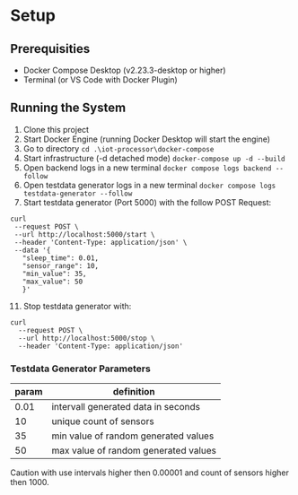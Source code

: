 # Setup
## Prerequisities
- Docker Compose Desktop (v2.23.3-desktop or higher)
- Terminal (or VS Code with Docker Plugin)

## Running the System
1. Clone this project
2. Start Docker Engine (running Docker Desktop will start the engine)
3. Go to directory ```cd .\iot-processor\docker-compose```
4. Start infrastructure (-d detached mode) ```docker-compose up -d --build``` 
5. Open backend logs in a new terminal ```docker compose logs backend --follow```
6. Open testdata generator logs in a new terminal ```docker compose logs testdata-generator --follow```
9. Start testdata generator (Port 5000) with the follow POST Request:
 ``` 
 curl
  --request POST \
  --url http://localhost:5000/start \
  --header 'Content-Type: application/json' \
  --data '{
    "sleep_time": 0.01,
    "sensor_range": 10,
    "min_value": 35,
    "max_value": 50
    }' 
  ```

11. Stop testdata generator with:
``` 
curl 
  --request POST \
  --url http://localhost:5000/stop \
  --header 'Content-Type: application/json'
  ```

### Testdata Generator Parameters
| param  |  definition  |
|---|---|
| 0.01  | intervall generated data in seconds  |
|  10 | unique count of sensors  |
| 35 | min value of random generated values  |
|  50   | max value of random generated values  |

Caution with use intervals higher then 0.00001 and count of sensors higher then 1000.
